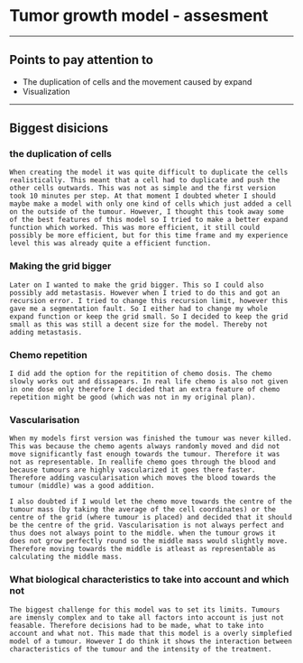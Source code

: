 # Tumor growth model - assesment
----------------------------------------------------
## Points to pay attention to 
- The duplication of cells and the movement caused by expand
- Visualization


------------------------------------------------------
## Biggest disicions

### the duplication of cells
    When creating the model it was quite difficult to duplicate the cells realistically. This meant that a cell had to duplicate and push the other cells outwards. This was not as simple and the first version took 10 minutes per step. At that moment I doubted wheter I should maybe make a model with only one kind of cells which just added a cell on the outside of the tumour. However, I thought this took away some of the best features of this model so I tried to make a better expand function which worked. This was more efficient, it still could possibly be more efficient, but for this time frame and my experience level this was already quite a efficient function.

### Making the grid bigger
    Later on I wanted to make the grid bigger. This so I could also possibly add metastasis. However when I tried to do this and got an recursion error. I tried to change this recursion limit, however this gave me a segmentation fault. So I either had to change my whole expand function or keep the grid small. So I decided to keep the grid small as this was still a decent size for the model. Thereby not adding metastasis.

### Chemo repetition
    I did add the option for the repitition of chemo dosis. The chemo slowly works out and dissapears. In real life chemo is also not given in one dose only therefore I decided that an extra feature of chemo repetition might be good (which was not in my original plan).

### Vascularisation
    When my models first version was finished the tumour was never killed. This was because the chemo agents always randomly moved and did not move significantly fast enough towards the tumour. Therefore it was not as representable. In reallife chemo goes through the blood and because tumours are highly vascularized it goes there faster. Therefore adding vascularisation which moves the blood towards the tumour (middle) was a good addition.

    I also doubted if I would let the chemo move towards the centre of the tumour mass (by taking the average of the cell coordinates) or the centre of the grid (where tumour is placed) and decided that it should be the centre of the grid. Vascularisation is not always perfect and thus does not always point to the middle. when the tumour grows it does not grow perfectly round so the middle mass would slightly move. Therefore moving towards the middle is atleast as representable as calculating the middle mass. 

### What biological characteristics to take into account and which not
    The biggest challenge for this model was to set its limits. Tumours are imensly complex and to take all factors into account is just not feasable. Therefore decisions had to be made, what to take into account and what not. This made that this model is a overly simplefied model of a tumour. However I do think it shows the interaction between characteristics of the tumour and the intensity of the treatment.

